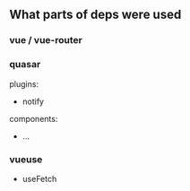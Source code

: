 ## What parts of deps were used

### vue / vue-router

### quasar

plugins:

- notify

components:

- ...

### vueuse

- useFetch
